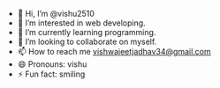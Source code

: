 - 👋 Hi, I’m @vishu2510
- 👀 I’m interested in web developing.
- 🌱 I’m currently learning programming.
- 💞️ I’m looking to collaborate on myself.
- 📫 How to reach me vishwajeetjadhav34@gmail.com
- 😄 Pronouns: vishu
- ⚡ Fun fact: smiling

<!---
vishu2510/vishu2510 is a ✨ special ✨ repository because its `README.md` (this file) appears on your GitHub profile.
You can click the Preview link to take a look at your changes.
--->
